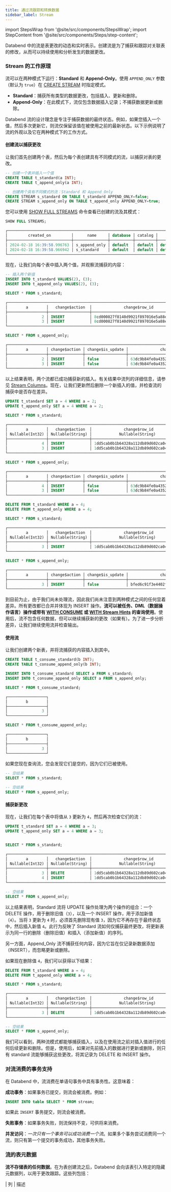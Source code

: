 ```yaml
---
title: 通过流跟踪和转换数据
sidebar_label: Stream
---
```


import StepsWrap from '@site/src/components/StepsWrap';
import StepContent from '@site/src/components/Steps/step-content';

Databend 中的流是表更改的动态和实时表示。创建流是为了捕获和跟踪对关联表的修改，从而可以持续使用和分析发生的数据更改。

### Stream 的工作原理

流可以在两种模式下运行：**Standard** 和 **Append-Only**。使用 `APPEND_ONLY` 参数（默认为 `true`）在 [CREATE STREAM](/sql/sql-commands/ddl/stream/create-stream) 时指定模式。

- **Standard**：捕获所有类型的数据更改，包括插入、更新和删除。
- **Append-Only**：在此模式下，流仅包含数据插入记录；不捕获数据更新或删除。

Databend 流的设计理念是专注于捕获数据的最终状态。例如，如果您插入一个值，然后多次更新它，则流仅保留该值在被使用之前的最新状态。以下示例说明了流的外观以及它在两种模式下的工作方式。

<StepsWrap>
<StepContent number="1">

#### 创建流以捕获更改

让我们首先创建两个表，然后为每个表创建具有不同模式的流，以捕获对表的更改。

```sql
-- 创建一个表并插入一个值
CREATE TABLE t_standard(a INT);
CREATE TABLE t_append_only(a INT);

-- 创建两个具有不同模式的流：Standard 和 Append_Only
CREATE STREAM s_standard ON TABLE t_standard APPEND_ONLY=false;
CREATE STREAM s_append_only ON TABLE t_append_only APPEND_ONLY=true;
```

您可以使用 [SHOW FULL STREAMS](/sql/sql-commands/ddl/stream/show-streams) 命令查看已创建的流及其模式：

```sql
SHOW FULL STREAMS;

┌─────────────────────────────────────────────────────────────────────────────────────────────────────────────────────────────────────────────────────┐
│         created_on         │      name     │ database │ catalog │        table_on       │       owner      │ comment │     mode    │ invalid_reason │
├────────────────────────────┼───────────────┼──────────┼─────────┼───────────────────────┼──────────────────┼─────────┼─────────────┼────────────────┤
│ 2024-02-18 16:39:58.996763 │ s_append_only │ default  │ default │ default.t_append_only │ NULL             │         │ append_only │                │
│ 2024-02-18 16:39:58.966942 │ s_standard    │ default  │ default │ default.t_standard    │ NULL             │         │ standard    │                │
└─────────────────────────────────────────────────────────────────────────────────────────────────────────────────────────────────────────────────────┘
```

现在，让我们向每个表中插入两个值，并观察流捕获的内容：

```sql
-- 插入两个新值
INSERT INTO t_standard VALUES(2), (3);
INSERT INTO t_append_only VALUES(2), (3);

SELECT * FROM s_standard;

┌────────────────────────────────────────────────────────────────────────────────────────────────┐
│        a        │   change$action  │              change$row_id             │ change$is_update │
├─────────────────┼──────────────────┼────────────────────────────────────────┼──────────────────┤
│               2 │ INSERT           │ 8cd000827f8140d9921f897016e5a88e000000 │ false            │
│               3 │ INSERT           │ 8cd000827f8140d9921f897016e5a88e000001 │ false            │
└────────────────────────────────────────────────────────────────────────────────────────────────┘

SELECT * FROM s_append_only;

┌─────────────────────────────────────────────────────────────────────────────────────────────┐
│        a        │ change$action │ change$is_update │              change$row_id             │
├─────────────────┼───────────────┼──────────────────┼────────────────────────────────────────┤
│               2 │ INSERT        │ false            │ 63dc9b84fe0a43528808c3304969b317000000 │
│               3 │ INSERT        │ false            │ 63dc9b84fe0a43528808c3304969b317000001 │
└─────────────────────────────────────────────────────────────────────────────────────────────┘
```

以上结果表明，两个流都已成功捕获新的插入。有关结果中流列的详细信息，请参见 [Stream Columns](#stream-columns)。现在，让我们更新然后删除一个新插入的值，并检查流的捕获中是否存在差异。

```sql
UPDATE t_standard SET a = 4 WHERE a = 2;
UPDATE t_append_only SET a = 4 WHERE a = 2;

SELECT * FROM s_standard;

┌────────────────────────────────────────────────────────────────────────────────────────────────┐
│        a        │   change$action  │              change$row_id             │ change$is_update │
│ Nullable(Int32) │ Nullable(String) │            Nullable(String)            │      Boolean     │
├─────────────────┼──────────────────┼────────────────────────────────────────┼──────────────────┤
│               4 │ INSERT           │ 1dd5cab0b1b64328a112db89d602ca04000000 │ false            │
│               3 │ INSERT           │ 1dd5cab0b1b64328a112db89d602ca04000001 │ false            │
└────────────────────────────────────────────────────────────────────────────────────────────────┘

SELECT * FROM s_append_only;

┌─────────────────────────────────────────────────────────────────────────────────────────────┐
│        a        │ change$action │ change$is_update │              change$row_id             │
├─────────────────┼───────────────┼──────────────────┼────────────────────────────────────────┤
│               4 │ INSERT        │ false            │ 63dc9b84fe0a43528808c3304969b317000000 │
│               3 │ INSERT        │ false            │ 63dc9b84fe0a43528808c3304969b317000001 │
└─────────────────────────────────────────────────────────────────────────────────────────────┘

DELETE FROM t_standard WHERE a = 4;
DELETE FROM t_append_only WHERE a = 4;

SELECT * FROM s_standard;

┌────────────────────────────────────────────────────────────────────────────────────────────────┐
│        a        │   change$action  │              change$row_id             │ change$is_update │
│ Nullable(Int32) │ Nullable(String) │            Nullable(String)            │      Boolean     │
├─────────────────┼──────────────────┼────────────────────────────────────────┼──────────────────┤
│               3 │ INSERT           │ 1dd5cab0b1b64328a112db89d602ca04000001 │ false            │
└────────────────────────────────────────────────────────────────────────────────────────────────┘

SELECT * FROM s_append_only;

┌─────────────────────────────────────────────────────────────────────────────────────────────┐
│        a        │ change$action │ change$is_update │              change$row_id             │
├─────────────────┼───────────────┼──────────────────┼────────────────────────────────────────┤
│               3 │ INSERT        │ false            │ bfed6c91f3e4402fa477b6853a2d2b58000001 │
└─────────────────────────────────────────────────────────────────────────────────────────────┘
```

到目前为止，由于我们尚未处理流，因此我们尚未注意到两种模式之间的任何显着差异。所有更改都已合并并体现为 INSERT 操作。**流可以被任务、DML（数据操作语言）操作或带有 [WITH CONSUME](/sql/sql-commands/query-syntax/with-consume) 或 [WITH Stream Hints](/sql/sql-commands/query-syntax/with-stream-hints) 的查询使用**。使用后，流不包含任何数据，但可以继续捕获新的更改（如果有）。为了进一步分析差异，让我们继续使用流并检查输出。

</StepContent>
<StepContent number="2">

#### 使用流

让我们创建两个新表，并将流捕获的内容插入到其中。

```sql
CREATE TABLE t_consume_standard(b INT);
CREATE TABLE t_consume_append_only(b INT);

INSERT INTO t_consume_standard SELECT a FROM s_standard;
INSERT INTO t_consume_append_only SELECT a FROM s_append_only;

SELECT * FROM t_consume_standard;

┌─────────────────┐
│        b        │
├─────────────────┤
│               3 │
└─────────────────┘

SELECT * FROM t_consume_append_only;

┌─────────────────┐
│        b        │
├─────────────────┤
│               3 │
└─────────────────┘
```

如果您现在查询流，您会发现它们是空的，因为它们已被使用。

```sql
-- 空结果
SELECT * FROM s_standard;

-- 空结果
SELECT * FROM s_append_only;
```

</StepContent>
<StepContent number="3">

#### 捕获新更改

现在，让我们在每个表中将值从 `3` 更新为 `4`，然后再次检查它们的流：

```sql
UPDATE t_standard SET a = 4 WHERE a = 3;
UPDATE t_append_only SET a = 4 WHERE a = 3;


SELECT * FROM s_standard;

┌────────────────────────────────────────────────────────────────────────────────────────────────┐
│        a        │   change$action  │              change$row_id             │ change$is_update │
│ Nullable(Int32) │ Nullable(String) │            Nullable(String)            │      Boolean     │
├─────────────────┼──────────────────┼────────────────────────────────────────┼──────────────────┤
│               3 │ DELETE           │ 1dd5cab0b1b64328a112db89d602ca04000001 │ true             │
│               4 │ INSERT           │ 1dd5cab0b1b64328a112db89d602ca04000001 │ true             │
└────────────────────────────────────────────────────────────────────────────────────────────────┘

-- 空结果
SELECT * FROM s_append_only;
```

以上结果表明，Standard 流将 UPDATE 操作处理为两个操作的组合：一个 DELETE 操作，用于删除旧值（`3`），以及一个 INSERT 操作，用于添加新值（`4`）。当将 `3` 更新为 `4` 时，必须首先删除现有值 `3`，因为它不再存在于最终状态中，然后插入新值 `4`。此行为反映了 Standard 流如何仅捕获最终更改，将更新表示为同一行的删除（删除旧值）和插入（添加新值）的序列。

另一方面，Append_Only 流不捕获任何内容，因为它旨在仅记录新数据添加（INSERT），而忽略更新或删除。

如果现在删除值 `4`，我们可以获得以下结果：

```sql
DELETE FROM t_standard WHERE a = 4;
DELETE FROM t_append_only WHERE a = 4;

SELECT * FROM s_standard;

┌────────────────────────────────────────────────────────────────────────────────────────────────┐
│        a        │   change$action  │              change$row_id             │ change$is_update │
│ Nullable(Int32) │ Nullable(String) │            Nullable(String)            │      Boolean     │
├─────────────────┼──────────────────┼────────────────────────────────────────┼──────────────────┤
│               3 │ DELETE           │ 1dd5cab0b1b64328a112db89d602ca04000001 │ false            │
└────────────────────────────────────────────────────────────────────────────────────────────────┘

-- 空结果
SELECT * FROM s_append_only;
```

我们可以看到，两种流模式都能够捕获插入，以及在使用流之前对插入值进行的任何后续更新和删除。但是，使用后，如果对先前插入的数据进行更新或删除，则只有 standard 流能够捕获这些更改，将其记录为 DELETE 和 INSERT 操作。

</StepContent>
</StepsWrap>

### 对流消费的事务支持

在 Databend 中，流消费在单语句事务中具有事务性。这意味着：

**成功事务**：如果事务已提交，则流会被消费。例如：

```sql
INSERT INTO table SELECT * FROM stream;
```

如果此 `INSERT` 事务提交，则流会被消费。

**失败事务**：如果事务失败，则流保持不变，可供将来消费。

**并发访问**：_一次只有一个事务可以成功消费一个流_。如果多个事务尝试消费同一个流，则只有第一个提交的事务成功，其他事务失败。

### 流的表元数据

**流不存储表的任何数据**。在为表创建流之后，Databend 会向该表引入特定的隐藏元数据列，以用于更改跟踪。这些列包括：

| 列                     | 描述                                                                                                                                                                                                                                                                                                                                                                                                                                                                                                                                                                                                                                                                                                                                                                                                                                                                                                                                                                                                                                                                                                                                                                                                                                                                                                                                                                                                                                                                                                                                                                                                                                                                                                                                                                                                                                                                                                                                                                                                                                                                                                                                                                                                                                                                                                                                                                                                                                                                                                                                                                                                                                                                                                                                                                                                                                                                                                                                                                                                                                                                                                                                                                                                                                                                                                                                                                                                                                                                                                                                                                                                                                                                                                                                                                                                                                                                                                                                                                                                                                                                                                                                                                                                                                                                                                                                                                                                                                                                                                                                                                                                                                                                                                                                                                                                                                                                                                                                                                                                                                                                                                                                                                                                                                                                                                                                                                                                                                                                                                                                                                                                                                                                                                                                                                                                                                                                                                                                                                                                                                                                                                                                                                                                                                                                                                                                                                                                                                                                                                                                                                                                                                                                                                                                                                                                                                                                                                                                                                                                                                                                                                                                                                                                                                                                                                                                                                                                                                                                                                                                                                                                                                                                                                                                                                                                                                                                                                                                                                                                                                                                                                                                                                                                                                                                                                                                                                                                                                                                                                                                                                                                                                                                                                                                                                                                                                                                                                                                                                                                                                                                                                                                                                                                                                                                                                                                                                                                                                                                                                                                                                                                                                                                                                                                                                                                                                                                                                                                                                                                                                                                                                                                                                                                                                                                                                                                                                                                                                                                                                                                                                                                                                                                                                                                                                                                                                                                                                                                                                                                                                                                                                                                                                                                                                                                                                                                                                                                                                                                                                                                                                                                                                                                                                                                                                                                                                                                                                                                                                                                                                                                                                                                                                                                                                                                                                                                                                                                                                                                                                                                                                                                                                                                                                                                                                                                                                                                                                                                                                                                                                                                                                                                                                                                                                                                                                                                                                                                                                                                                                                                                                                                                                                                                                                                                                                                                                                                                                                                                                                                                                                                                                                                                                                                                                                                                                                                                                                                                                                                                                                                                                                                                                                                                                                                                                                                                                                                                                                                                                                                                                                                                                                                                                                                                                                                                                                                                                                                                                                                                                                                                                                                                                                                                                                                                                                                                                                                                                                                                                                                                                                                                                                                                                                                                                                                                                                                                                                                                                                                                                                                                                                                                                                                                                                                                                                                                                                                                                                                                                                                                                                                                                                                                                                                                                                                                                                                                                                                                                                                                                                                                                                                                                                                                                                                                                                                                                                                                                                                                                                                                                                                                                                                                                                                                                                                                                                                                                                                                                                                                                                                                                                                                                                                                                                                                                                                                                                                                                                                                                                                                                                                                                                                                                                                                                                                                                                                                                                                                                                                                                                                                                                                                                                                                                                                                                                                                                                                                                                                                                                                                                                                                                                                                                                                                                                                                                                                                                                                                                                                                                                                                                                                                                                                                                                                                                                                                                                                                                                                                                                                                                                                                                                                                                                                                                                                                                                                                                                                                                                                                                                                                                                                                                                                                                                                                                                                                                                                                                                                                                                                                                                                                                                                                                                                                                                                                                                                                                                                                                                                                                                                                                                                                                                                                                                                                                                                                                                                                                                                                                                                                                                                                                                                                                                                                                                                                                                                                                                                                                                                                                                                                                                                                                                                                                                                                                                                                                                                                                                                                                                                                                                                                                                                                                                                                                                                                                                                                                                                                                                                                                                                                                                                                                                                                                                                                                                                                                                                                                                                                                                                                                                                                                                                                                                                                                                                                                                                                                                                                                                                                                                                                                                                                                                                                                                                                                                                                                                                                                                                                                                                                                                                                                                                                                                                                                                                                                                                                                                                                                                                                                                                                                                                                                                                                                                                                                                                                                                                                                                                                                                                                                                                                                                                                                                                                                                                                                                                                                                                                                                                                                                                                                                                                                                                                                                                                                                                                                                                                                                                                                                                                                                                                                                                                                                                                                                                                                                                                                                                                                                                                                                                                                                                                                                                                                                                                                                                                                                                                                                                                                                                                                                                                                                                                                                                                                                                                                                                                                                                                                                                                                                                                                                                                                                                                                                                                                                                                                                                                                                                                                                                                                                                                                                                                                                                                                                                                                                                                                                                                                                                                                                                                                                                                                                                                                                                                                                                                                                                                                                                                                                                                                                                                                                                                                                                                                                                                                                                                                                                                                                                                                                                                                                                                                                                                                                                                                                                                                                                                                                                                                                                                                                                                                                                                                                                                                                                                                                                                                                                                                                                                                                                                                                                                                                                                                                                                                                                                                                                                                                                                                                                                                                                                                                                                                                                                                                                                                                                                                                                                                                                                                                                                                                                                                                                                                                                                                                                                                                                                                                                                                                                                                                                                                                                                                                                                                                                                                                                                                                                                                                                                                                                                                                                                                                                                                                                                                                                                                                                                                                                                                                                                                                                                                                                                                                                                                                                                                                                                                                                                                                                                                                                                                                                                                                                                                                                                                                                                                                                                                                                                                                                                                                                                                                                                                                                                                                                                                                                                                                                                                                                                                                                                                                                                                                                                                                                                                                                                                                                                                                                                                                                                                                                                                                                                                                                                                                                                                                                                                                                                                                                                                                                                                                                                                                                                                                                                                                                                                                                                                                                                                                                                                                                                                                                                                                                                                                                                                                                                                                                                                                                                                                                                                                                                                                                                                                                                                                                                                                                                                                                                                                                                                                                                                                                                                                                                                                                                                                                                                                                                                                                                                                                                                                                                                                                                                                                                                                                                                                                                                                                                                                                                                                                                                                                                                                                                                                                                                                                                                                                                                                                                                                                                                                                                                                                                                                                                                                                                                                                                                                                                                                                                                                                                                                                                                                                                                                                                                                                                                                                                                                                                                                                                                                                                                                                                                                                                                                                                                                                                                                                                                                                                                                                                                                                                                                                                                                                                                                                                                                                                                                                                                                                                                                                                                                                                                                                                                                                                                                                                                                                                                                                                                                                                                                                                                                                                                                                                                                                                                                                                                                                                                                                                                                                                                                                                                                                                                                                                                                                                                                                                                                                                                                                                                                                                                                                                                                                                                                                                                                                                                                                                                                                                                                                                                                                                                                                                                                                                                                                                                                                                                                                                                                                                                                                                                                                                                                                                                                                                                                                                                                                                                                                                                                                                                                                                                                                                                                                                                                                                                                                                                                                                                                                                                                                                                                                                                                                                                                                                                                                                                                                                                                                                                                                                                                                                                                                                                                                                                                                                                                                                                                                                                                                                                                                                                                                                                                                                                                                                                                                                                                                                                                                                                                                                                                                                                                                                                                                                                                                                                                                                                                                                                                                                                                                                                                                                                                                                                                                                                                                                                                                                                                                                                                                                                                                                                                                                                                                                                                                                                                                                                                                                                                                                                                                                                                                                                                                                                                                                                                                                                                                                                                                                                                                                                                                                                                                                                                                                                                                                                                                                                                                                                                                                                                                                                                                                                                                                                                                                                                                                                                                                                                                                                                                                                                                                                                                                                                                                                                                                                                                                                                                                                                                                                                                                                                                                                                                                                                                                                                                                                                                                                                                                                                                                                                                                                                                                                                                                                                                                                                                                                                                                                                                                                                                                                                                                                                                                                                                                                                                                                                                                                                                                                                                                                                                                                                                                                                                                                                                                                                                                                                                                                                                                                                                                                                                                                                                                                                                                                                                                                                                                                                                                                                                                                                                                                                                                                                                                                                                                                                                                                                                                                                                                                                                                                                                                                                                                                                                                                                                                                                                                                                                                                                                                                                                                                                                                                                                                                                                                                                                                                                                                                                                                                                                                                                                                                                                                                                                                                                                                                                                                                                                                                                                                                                                                                                                                                                                                                                                                                                                                                                                                                                                                                                                                                                                                                                                                                                                                                                                                                                                                                                                                                                                                                                                                                                                                                                                                                                                                                                                                                                                                                                                                                                                                                                                                                                                                                                                                                                                                                                                                                                                                                                                                                                                                                                                                                                                                                                                                                                                                                                                                                                                                                                                                                                                                                                                                                                                                                                                                                                                                                                                                                                                                                                                                                                                                                                                                                                                                                                                                                                                                                                                                                                                                                                                                                                                                                                                                                                                                                                                                                                                                                                                                                                                                                                                                                                                                                                                                                                                                                                                                                                                                                                                                                                                                                                                                                                                                                                                                                                                                                                                                                                                                                                                                                                                                                                                                                                                                                                                                                                                                                                                                                                                                                                                                                                                                                                                                                                                                                                                                                                                                                                                                                                                                                                                                                                                                                                                                                                                                                                                                                                                                                                                                                                                                                                                                                                                                                                                                                                                                                                                                                                                                                                                                                                                                                                                                                                                                                                                                                                                                                                                                                                                                                                                                                                                                                                                                                                                                                                                                                                                                                                                                                                                                                                                                                                                                                                                                                                                                                                                                                                                                                                                                                                                                                                                                                                                                                                                                                                                                                                                                                                                                                                                                                                                                                                                                                                                                                                                                                                                                                                                                                                                                                                                                                                                                                                                                                                                                                                                                                                                                                                                                                                                                                                                                                                                                                                                                                                                                                                                                                                                                                                                                                                                                                                                                                                                                                                                                                                                                                                                                                                                                                                                                                                                                                                                                                                                                                                                                                                                                                                                                                                                                                                                                                                                                                                                                                                                                                                                                                                                                                                                                                                                                                                                                                                                                                                                                                                                                                                                                                                                                                                                                                                                                                                                                                                                                                                                                                                                                                                                                                                                                                                                                                                                                                                                                                                                                                                                                                                                                                                                                                                                                                                                                                                                                                                                                                                                                                                                                                                                                                                                                                                                                                                                                                                                                                                                                                                                                                                                                                                                                                                                                                                                                                                                                                                                                                                                                                                                                                                                                                                                                                                                                                                                                                                                                                                                                                                                                                                                                                                                                                                                                                                                                                                                                                                                                                                                                                                                                                                                                                                                                                                                                                                                                                                                                                                                                                                                                                                                                                                                                                                                                                                                                                                                                                                                                                                                                                                            